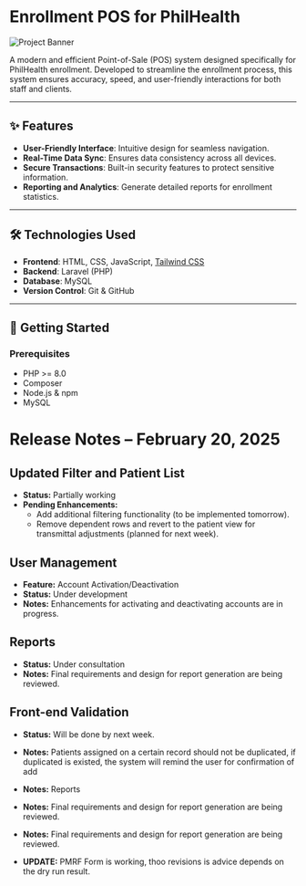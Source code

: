 # Enrollment POS for PhilHealth

![Project Banner](https://via.placeholder.com/1200x400.png?text=Enrollment+POS+for+PhilHealth) <!-- Replace with your project banner -->

A modern and efficient Point-of-Sale (POS) system designed specifically for PhilHealth enrollment. Developed to streamline the enrollment process, this system ensures accuracy, speed, and user-friendly interactions for both staff and clients.

---

## ✨ Features

- **User-Friendly Interface**: Intuitive design for seamless navigation.
- **Real-Time Data Sync**: Ensures data consistency across all devices.
- **Secure Transactions**: Built-in security features to protect sensitive information.
- **Reporting and Analytics**: Generate detailed reports for enrollment statistics.

---

## 🛠️ Technologies Used

- **Frontend**: HTML, CSS, JavaScript, [Tailwind CSS](https://tailwindcss.com/)
- **Backend**: Laravel (PHP)
- **Database**: MySQL
- **Version Control**: Git & GitHub

---

## 🚀 Getting Started

### Prerequisites

- PHP >= 8.0
- Composer
- Node.js & npm
- MySQL



# Release Notes – February 20, 2025

## Updated Filter and Patient List
- **Status:** Partially working
- **Pending Enhancements:**
  - Add additional filtering functionality (to be implemented tomorrow).
  - Remove dependent rows and revert to the patient view for transmittal adjustments (planned for next week).
  
## User Management
- **Feature:** Account Activation/Deactivation
- **Status:** Under development
- **Notes:** Enhancements for activating and deactivating accounts are in progress.

## Reports
- **Status:** Under consultation
- **Notes:** Final requirements and design for report generation are being reviewed.


## Front-end Validation
- **Status:** Will be done by next week.
- **Notes:** Patients assigned on a certain record should not be duplicated, if duplicated is existed, the system will remind the user for confirmation of add
- **Notes:** Reports
- **Notes:** Final requirements and design for report generation are being reviewed.
- **Notes:** Final requirements and design for report generation are being reviewed.


- **UPDATE:** PMRF Form is working, thoo revisions is advice depends on the dry run result.

